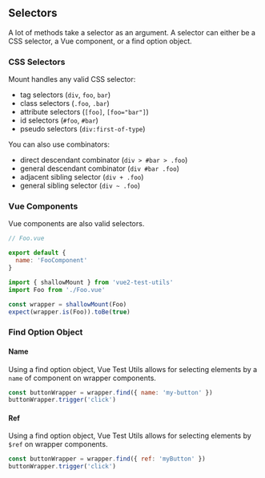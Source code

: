 ## Selectors

A lot of methods take a selector as an argument. A selector can either be a CSS selector, a Vue component, or a find option object.

### CSS Selectors

Mount handles any valid CSS selector:

- tag selectors (`div`, `foo`, `bar`)
- class selectors (`.foo`, `.bar`)
- attribute selectors (`[foo]`, `[foo="bar"]`)
- id selectors (`#foo`, `#bar`)
- pseudo selectors (`div:first-of-type`)

You can also use combinators:

- direct descendant combinator (`div > #bar > .foo`)
- general descendant combinator (`div #bar .foo`)
- adjacent sibling selector (`div + .foo`)
- general sibling selector (`div ~ .foo`)

### Vue Components

Vue components are also valid selectors.

```js
// Foo.vue

export default {
  name: 'FooComponent'
}
```

```js
import { shallowMount } from 'vue2-test-utils'
import Foo from './Foo.vue'

const wrapper = shallowMount(Foo)
expect(wrapper.is(Foo)).toBe(true)
```

### Find Option Object

#### Name

Using a find option object, Vue Test Utils allows for selecting elements by a `name` of component on wrapper components.

```js
const buttonWrapper = wrapper.find({ name: 'my-button' })
buttonWrapper.trigger('click')
```

#### Ref

Using a find option object, Vue Test Utils allows for selecting elements by `$ref` on wrapper components.

```js
const buttonWrapper = wrapper.find({ ref: 'myButton' })
buttonWrapper.trigger('click')
```
